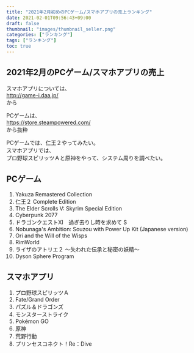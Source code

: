 ```yaml
---
title: "2021年2月初めのPCゲーム/スマホアプリの売上ランキング"
date: 2021-02-01T09:56:43+09:00
draft: false
thumbnail: "images/thumbnail_seller.png"
categories: ["ランキング"]
tags: ["ランキング"]
toc: true
---
```

## 2021年2月のPCゲーム/スマホアプリの売上
スマホアプリについては、  
http://game-i.daa.jp/  
から  
  

PCゲームは、  
https://store.steampowered.com/  
から抜粋  
  
PCゲームでは、仁王２やってみたい。  
スマホアプリでは、  
プロ野球スピリッツＡと原神をやって、システム周りを調べたい。  
  

## PCゲーム
1. Yakuza Remastered Collection
2. 仁王２ Complete Edition
3. The Elder Scrolls V: Skyrim Special Edition
4. Cyberpunk 2077
5. ドラゴンクエストXI　過ぎ去りし時を求めて S
6. Nobunaga's Ambition: Souzou with Power Up Kit (Japanese version)
7. Ori and the Will of the Wisps
8. RimWorld
9. ライザのアトリエ２ ～失われた伝承と秘密の妖精～
10. Dyson Sphere Program

## スマホアプリ
1. プロ野球スピリッツＡ
2. Fate/Grand Order
3. パズル＆ドラゴンズ
4. モンスターストライク
5. Pokémon GO
6. 原神
7. 荒野行動
8. プリンセスコネクト！Re：Dive

